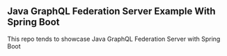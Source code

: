 ## Java GraphQL Federation Server Example With Spring Boot

This repo tends to showcase Java GraphQL Federation Server with Spring Boot 